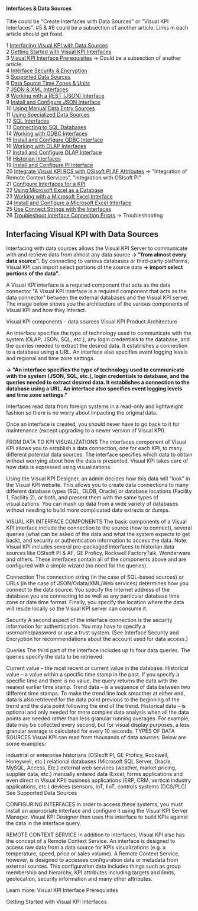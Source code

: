 #### Interfaces & Data Sources

Title could be "Create Interfaces with Data Sources" or "Visual KPI Interfaces".
#5 & #6 could be a subsection of another article.
Links in each article should get fixed.

1 [Interfacing Visual KPI with Data Sources](http://betadocs.transpara.com/knowledge-base/interfaces-data-sources/)</br>
2 [Getting Started with Visual KPI Interfaces](http://betadocs.transpara.com/knowledge-base/interfaces-getting-started/)</br>
3 [Visual KPI Interface Prerequisites](http://betadocs.transpara.com/knowledge-base/interface-prerequisites/) -> Could be a subsection of another article.</br>
4 [Interface Security & Encryption](http://betadocs.transpara.com/knowledge-base/interface-security/)</br>
5 [Supported Data Sources](http://betadocs.transpara.com/knowledge-base/interface-data-sources/)</br>
6 [Data Source Time Zones & Units](http://betadocs.transpara.com/knowledge-base/interface-time-zones-units/)</br>
7 [JSON & XML Interfaces](http://betadocs.transpara.com/knowledge-base/json-xml-interface/)</br>
8 [Working with a REST (JSON) Interface](http://betadocs.transpara.com/knowledge-base/rest-json-interface/)</br>
9 [Install and Configure JSON Interface](http://betadocs.transpara.com/knowledge-base/install-json-interface/)</br>
10 [Using Manual Data Entry Sources](http://betadocs.transpara.com/knowledge-base/manual-interfaces/)</br>
11 [Using Specialized Data Sources](http://betadocs.transpara.com/knowledge-base/specialized-data-interfaces/)</br>
12 [SQL Interfaces](http://betadocs.transpara.com/knowledge-base/sql-interfaces/)</br>
13 [Connecting to SQL Databases](http://betadocs.transpara.com/knowledge-base/connect-sql-databases/)</br>
14 [Working with ODBC Interfaces](http://betadocs.transpara.com/knowledge-base/odbc-interfaces/)</br>
15 [Install and Configure ODBC Interface](http://betadocs.transpara.com/knowledge-base/install-olap-interface/)</br>
16 [Working with OLAP Interfaces](http://betadocs.transpara.com/knowledge-base/olap-interfaces/)</br>
17 [Install and Configure OLAP Interface](http://betadocs.transpara.com/knowledge-base/install-olap-interface/)</br>
18 [Historian Interfaces](http://betadocs.transpara.com/knowledge-base/historian-interfaces/)</br>
19 [Install and Configure PI Interface](http://betadocs.transpara.com/knowledge-base/install-pi-interface/)</br>
20 [Integrate Visual KPI RCS with OSIsoft PI AF Attributes](http://betadocs.transpara.com/knowledge-base/integrate-osisoft-pi-af-attrubutes/) -> "Integration of Remote Context Services", "Integration with OSIsoft PI"</br>
21 [Configure Interfaces for a KPI](http://betadocs.transpara.com/knowledge-base/designer-configure-interfaces/)</br>
22 [Using Microsoft Excel as a Database](http://betadocs.transpara.com/knowledge-base/microsoft-excel-interface-tips/)</br>
23 [Working with a Microsoft Excel Interface](http://betadocs.transpara.com/knowledge-base/microsoft-excel-interface/)</br>
24 [Install and Configure a Microsoft Excel Interface](http://betadocs.transpara.com/knowledge-base/install-microsoft-excel-interface/)</br>
25 [Use Connect Strings with the Interfaces](http://betadocs.transpara.com/knowledge-base/slug-interface-connect-strings/)</br>
26 [Troubleshoot Interface Connection Errors](http://betadocs.transpara.com/knowledge-base/troubleshoot-interface-connection-errors/) -> Troubleshooting</br>

## Interfacing Visual KPI with Data Sources

Interfacing with data sources allows the Visual KPI Server to communicate with and retrieve data from almost any data source <b>-> "from almost every data source".</b> By connecting to various databases or third-party platforms, Visual KPI can import select portions of the source data <b>-> import select portions of the data".</b>

A Visual KPI interface is a required component that acts as the data connector </b>"A Visual KPI interface is a required component that acts as the data connector"</b> between the external databases and the Visual KPI server. The image below shows you the architecture of the various components of Visual KPI and how they interact.

 

Visual KPI components - data sources
Visual KPI Product Architecture
 

An interface specifies the type of technology used to communicate with the system (OLAP, JSON, SQL, etc.), any login credentials to the database, and the queries needed to extract the desired data. It establishes a connection to a database using a URL. An interface also specifies event logging levels and regional and time zone settings.

<b>-> "An interface specifies the type of technology used to communicate with the system (JSON, SQL, etc.), login credentials to database, and the queries needed to extract desired data. It establishes a connection to the database using a URL. An interface also specifies event logging levels and time zone settings."</b>

Interfaces read data from foreign systems in a read-only and lightweight fashion so there is no worry about impacting the original data.

Once an interface is created, you should never have to go back to it for maintenance (except upgrading to a newer version of Visual KPI).

FROM DATA TO KPI VISUALIZATIONS
The interfaces component of Visual KPI allows you to establish a data connection, one for each KPI, to many different potential data sources. The interface specifies which data to obtain without worrying about how the data is presented. Visual KPI takes care of how data is expressed using visualizations.

Using the Visual KPI Designer, an admin decides how this data will “look” in the Visual KPI website. This allows you to create data connections to many different database types (SQL, OLDB, Oracle) or database locations (Facility 1, Facility 2), or both, and present them with the same types of visualizations. You can mash up data from a wide variety of databases without needing to build more complicated data extracts or dumps.

VISUAL KPI INTERFACE COMPONENTS
The basic components of a Visual KPI interface include the connection to the source (how to connect), several queries (what can be asked of the data and what the system expects to get back), and security or authentication information to access the data.
Note: Visual KPI includes several pre-packaged interfaces to historian data sources like OSIsoft PI & AF, GE Proficy, Rockwell FactoryTalk, Wonderware and others. These interfaces contain all of the components above and are configured with a simple wizard (no need for the queries).

Connection
The connection string (in the case of SQL-based sources) or URLs (in the case of JSON/Odata/XML/Web services) determines how you connect to the data source. You specify the Internet address of the database you are connecting to as well as any particular database time zone or date time format. Finally, you specify the location where the data will reside locally so the Visual KPI server can consume it.

Security
A second aspect of the interface connection is the security information for authentication. You may have to specify a username/password or use a trust system. (See Interface Security and Encryption for recommendations about the account used for data access.)

Queries
The third part of the interface includes up to four data queries. The queries specify the data to be retrieved:

Current value – the most recent or current value in the database.
Historical value – a value within a specific time stamp in the past. If you specify a specific time and there is no value, the query returns the data with the nearest earlier time stamp.
Trend data – is a sequence of data between two different time stamps. To make the trend line look smoother at either end, data is also retrieved for the data point previous to the beginning of the trend and the data point following the end of the trend.
Historical data – is optional and only needed for more complex data analysis when all the data points are needed rather than less granular running averages. For example, data may be collected every second, but for visual display purposes, a less granular average is calculated for every 10 seconds.
TYPES OF DATA SOURCES
Visual KPI can read from thousands of data sources. Below are some examples:

industrial or enterprise historians (OSIsoft PI, GE Proficy, Rockwell, Honeywell, etc.)
relational databases (Microsoft SQL Server, Oracle, MySQL, Access, Etc.)
external web services (weather, market pricing, supplier data, etc.)
manually entered data (Excel, forms applications and even direct in Visual KPI)
business applications (ERP, CRM, vertical industry applications, etc.)
devices (sensors, IoT, IIoT, controls systems (DCS/PLC)
See Supported Data Sources

CONFIGURING INTERFACES
In order to access these systems, you must install an appropriate interface and configure it using the Visual KPI Server Manager. Visual KPI Designer then uses this interface to build KPIs against the data in the interface query.

REMOTE CONTEXT SERVICE
In addition to interfaces, Visual KPI also has the concept of a Remote Context Service. An interface is designed to access raw data from a data source for KPIs visualizations (e.g. a temperature, speed, price or sales volume). A Remote Context Service, however, is designed to accesses configuration data or metadata from external sources. This configuration data includes things such as group membership and hierarchy, KPI attributes including targets and limits, geolocation, security information and many other attributes.

Learn more:
Visual KPI Interface Prerequisites

Getting Started with Visual KPI Interfaces
